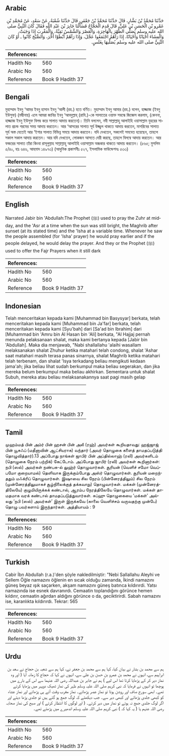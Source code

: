 ## Arabic


<div dir="rtl" lang="ar" style={{fontSize:'larger',backgroundColor:'#f8f9fa',padding:20}}>
حَدَّثَنَا مُحَمَّدُ بْنُ بَشَّارٍ، قَالَ حَدَّثَنَا مُحَمَّدُ بْنُ جَعْفَرٍ، قَالَ حَدَّثَنَا شُعْبَةُ، عَنْ سَعْدٍ، عَنْ مُحَمَّدِ بْنِ عَمْرِو بْنِ الْحَسَنِ بْنِ عَلِيٍّ، قَالَ قَدِمَ الْحَجَّاجُ فَسَأَلْنَا جَابِرَ بْنَ عَبْدِ اللَّهِ فَقَالَ كَانَ النَّبِيُّ صلى الله عليه وسلم يُصَلِّي الظُّهْرَ بِالْهَاجِرَةِ، وَالْعَصْرَ وَالشَّمْسُ نَقِيَّةٌ، وَالْمَغْرِبَ إِذَا وَجَبَتْ، وَالْعِشَاءَ أَحْيَانًا وَأَحْيَانًا، إِذَا رَآهُمُ اجْتَمَعُوا عَجَّلَ، وَإِذَا رَآهُمْ أَبْطَوْا أَخَّرَ، وَالصُّبْحَ كَانُوا ـ أَوْ كَانَ النَّبِيُّ صلى الله عليه وسلم يُصَلِّيهَا بِغَلَسٍ‏.‏
</div>
<div style={{backgroundColor:'#f8f9fa',padding:20, marginBottom: 10}}><table> <thead> <tr> <th>References:</th> <th></th> </tr> </thead> <tbody><tr><td>Hadith No</td><td>560</td></tr><tr><td>Arabic No</td><td>560</td></tr><tr><td>Reference</td><td>Book 9 Hadith 37</td></tr></tbody></table></div>

## Bengali


<div dir="ltr" lang="bn" style={{fontSize:'larger',backgroundColor:'#f8f9fa',padding:20}}>
মুহাম্মাদ ইবনু ‘আমর ইবনু হাসান ইবনু ‘আলী (রহ.) হতে বর্ণিত। মুহাম্মাদ ইবনু আমার (রহ.) বলেন, হাজ্জাজ (ইবনু ইউসুফ) (মদ্বীনায়) এলে আমরা জাবির ইবনু ‘আবদুল্লাহ্ (রাযি.)-কে সালাতের ওয়াক্ত সম্বন্ধে জিজ্ঞেস করলাম, (কেননা, হাজ্জাজ ইবনু ইউসুফ বিলম্ব করে সালাত আদায় করতেন)। তিনি বললেন, নবী সাল্লাল্লাহু আলাইহি ওয়াসাল্লাম যুহরের সালাত প্রচন্ড গরমের সময় আদায় করতেন। আর ‘আসরের সালাত সূর্য উজ্জ্বল থাকতে আদায় করতেন, মাগরিবের সালাত সূর্য অস্ত যেতেই আর ‘ইশার সালাত বিভিন্ন সময়ে আদায় করতেন। যদি দেখতেন, সকলেই সমবেত হয়েছেন, তাহলে সকাল সকাল আদায় করতেন। আর যদি দেখতেন, লোকজন আসতে দেরী করছে, তাহলে বিলম্বে আদায় করতেন। আর ফজরের সালাত তাঁরা কিংবা রাসূলুল্লাহ সাল্লাল্লাহু আলাইহি ওয়াসাল্লাম অন্ধকার থাকতে আদায় করতেন। (৫৬৫; মুসলিম ৫/৪০, হাঃ ৬৪৬, আহমাদ ১৪৯৭৩) (আধুনিক প্রকাশনীঃ ৫২৭, ইসলামিক ফাউন্ডেশনঃ ৫৩৩)
</div>
<div style={{backgroundColor:'#f8f9fa',padding:20, marginBottom: 10}}><table> <thead> <tr> <th>References:</th> <th></th> </tr> </thead> <tbody><tr><td>Hadith No</td><td>560</td></tr><tr><td>Arabic No</td><td>560</td></tr><tr><td>Reference</td><td>Book 9 Hadith 37</td></tr></tbody></table></div>

## English


<div dir="ltr" lang="en" style={{fontSize:'larger',backgroundColor:'#f8f9fa',padding:20}}>
Narrated Jabir bin 'Abdullah:The Prophet (ﷺ) used to pray the Zuhr at midday, and the 'Asr at a time when the sun was still bright, the Maghrib after sunset (at its stated time) and the 'Isha at a variable time. Whenever he saw the people assembled (for 'Isha' prayer) he would pray earlier and if the people delayed, he would delay the prayer. And they or the Prophet (ﷺ) used to offer the Fajr Prayers when it still dark
</div>
<div style={{backgroundColor:'#f8f9fa',padding:20, marginBottom: 10}}><table> <thead> <tr> <th>References:</th> <th></th> </tr> </thead> <tbody><tr><td>Hadith No</td><td>560</td></tr><tr><td>Arabic No</td><td>560</td></tr><tr><td>Reference</td><td>Book 9 Hadith 37</td></tr></tbody></table></div>

## Indonesian


<div dir="ltr" lang="id" style={{fontSize:'larger',backgroundColor:'#f8f9fa',padding:20}}>
Telah menceritakan kepada kami [Muhammad bin Basysyar] berkata, telah menceritakan kepada kami [Muhammad bin Ja'far] berkata, telah menceritakan kepada kami [Syu'bah] dari [Sa'ad bin Ibrahim] dari [Muhammad bin 'Amru bin Al Hasan bin 'Ali] berkata, "Al Hajjaj pernah menunda pelaksanaan shalat, maka kami bertanya kepada [Jabir bin 'Abdullah]. Maka dia menjawab, "Nabi shallallahu 'alaihi wasallam melaksanakan shalat Zhuhur ketika matahari telah condong, shalat 'Ashar saat matahari masih terasa panas sinarnya, shalat Maghrib ketika matahari telah terbenam, dan shalat 'Isya terkadang beliau mengikuti kedaan jama'ah; jika beliau lihat sudah berkumpul maka beliau segerakan, dan jika mereka belum berkumpul maka beliau akhirkan. Sementara untuk shalat Subuh, mereka atau beliau melaksanakannya saat pagi masih gelap
</div>
<div style={{backgroundColor:'#f8f9fa',padding:20, marginBottom: 10}}><table> <thead> <tr> <th>References:</th> <th></th> </tr> </thead> <tbody><tr><td>Hadith No</td><td>560</td></tr><tr><td>Arabic No</td><td>560</td></tr><tr><td>Reference</td><td>Book 9 Hadith 37</td></tr></tbody></table></div>

## Tamil


<div dir="ltr" lang="ta" style={{fontSize:'larger',backgroundColor:'#f8f9fa',padding:20}}>
முஹம்மத் பின் அம்ர் பின் ஹசன் பின் அலீ (ரஹ்) அவர்கள் கூறியதாவது: ஹஜ்ஜாஜ் பின் யூசுஃப் (மதீனாவின் ஆட்சியராக) வந்தார் (அவர் தொழுகை களைத் தாமதப்படுத்தி தொழுவித்தார்).13 அப்போது நாங்கள் ஜாபிர் பின் அப்தில்லாஹ் (ரலி) அவர்களிடம் (தொழுகை நேரம் பற்றிக்) கேட்டோம். அப்போது ஜாபிர் (ரலி) அவர்கள் கூறினார்கள்: நபி (ஸல்) அவர்கள் நண்பக-ல் லுஹ்ர் தொழுவார்கள். சூரியன் (வெளிச் சமோ வெப்பமோ குறையாமல்) தெளிவாக இருக்கும்போது அஸ்ர் தொழுவார்கள். சூரியன் மறைந்ததும் மஃக்ரிப் தொழுவார்கள். இஷாவை சில நேரம் (பின்னேரத்திலும்) சில நேரம் (முன்னேரத்திலுமாகச் சூழ்நிலைக்குத் தக்கவாறு) தொழுவார்கள். மக்கள் (முன்னேரத்திலேயே) குழுமியிருக்கக் கண்டால், ஆரம்ப நேரத்திலேயே தொழுவார்கள். மக்கள் தாமதமாக வரக் கண்டால் தாமதப்படுத்துவார்கள். சுப்ஹு தொழுகையை ‘மக்கள்’ அல்லது ‘நபி (ஸல்) அவர்கள்’ இருள் இருக்கவே (காலை வெளிச்சம் வருவதற்கு முன்பே) தொழு பவர்களாய் இருந்தார்கள். அத்தியாயம் : 9
</div>
<div style={{backgroundColor:'#f8f9fa',padding:20, marginBottom: 10}}><table> <thead> <tr> <th>References:</th> <th></th> </tr> </thead> <tbody><tr><td>Hadith No</td><td>560</td></tr><tr><td>Arabic No</td><td>560</td></tr><tr><td>Reference</td><td>Book 9 Hadith 37</td></tr></tbody></table></div>

## Turkish


<div dir="ltr" lang="tr" style={{fontSize:'larger',backgroundColor:'#f8f9fa',padding:20}}>
Cabir İbn Abdullah (r.a.)'den şöyle nakledilmiştir: "Nebi Sallallahu Aleyhi ve Sellem Öğle namazını öğlenin en sıcak olduğu zamanda, İkindi namazını güneş beyaz ışık saçarken, akşam namazını güneş batınca kıldırırdi. Yatsı namazında ise esnek davranırdı. Cemaatin toplandığını görünce hemen kıldırır, cemaatin ağırdan aldığını görünce o da, geciktirirdi. Sabah namazını ise, karanlıkta kıldırırdı. Tekrar: 565
</div>
<div style={{backgroundColor:'#f8f9fa',padding:20, marginBottom: 10}}><table> <thead> <tr> <th>References:</th> <th></th> </tr> </thead> <tbody><tr><td>Hadith No</td><td>560</td></tr><tr><td>Arabic No</td><td>560</td></tr><tr><td>Reference</td><td>Book 9 Hadith 37</td></tr></tbody></table></div>

## Urdu


<div dir="rtl" lang="ur" style={{fontSize:'larger',backgroundColor:'#f8f9fa',padding:20}}>
ہم سے محمد بن بشار نے بیان کیا، کہا ہم سے محمد بن جعفر نے، کہا ہم سے شعبہ بن حجاج نے سعد بن ابراہیم سے، انہوں نے محمد بن عمرو بن حسن بن علی سے، انہوں نے کہا کہ حجاج کا زمانہ آیا ( اور وہ نماز دیر کر کے پڑھایا کرتا تھا اس لیے ) ہم نے جابر بن عبداللہ رضی اللہ عنہما سے اس کے بارے میں پوچھا تو انہوں نے فرمایا کہ نبی کریم صلی اللہ علیہ وسلم ظہر کی نماز ٹھیک دوپہر میں پڑھایا کرتے تھے۔ ابھی سورج صاف اور روشن ہوتا تو نماز عصر پڑھاتے۔ نماز مغرب وقت آتے ہی پڑھاتے اور نماز عشاء کو کبھی جلدی پڑھاتے اور کبھی دیر سے۔ جب دیکھتے کہ لوگ جمع ہو گئے ہیں تو جلدی پڑھا دیتے اور اگر لوگ جلدی جمع نہ ہوتے تو نماز میں دیر کرتے۔ ( اور لوگوں کا انتظار کرتے ) اور صبح کی نماز صحابہ رضی اللہ عنہم یا ( یہ کہا کہ ) نبی کریم صلی اللہ علیہ وسلم اندھیرے میں پڑھتے تھے۔
</div>
<div style={{backgroundColor:'#f8f9fa',padding:20, marginBottom: 10}}><table> <thead> <tr> <th>References:</th> <th></th> </tr> </thead> <tbody><tr><td>Hadith No</td><td>560</td></tr><tr><td>Arabic No</td><td>560</td></tr><tr><td>Reference</td><td>Book 9 Hadith 37</td></tr></tbody></table></div>